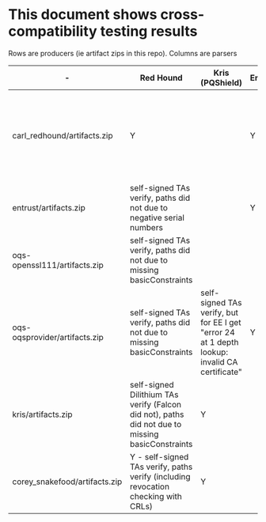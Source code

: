 # This document shows cross-compatibility testing results

Rows are producers (ie artifact zips in this repo).
Columns are parsers



| - | Red Hound | Kris (PQShield) | Entrust | DigiCert Python | Openssl-OQS | BouncyCastle |
| - | --------- | -------- | ------- | --------------- | ----------- | ------------ |
| carl_redhound/artifacts.zip | Y | | Y | | "Could not read cert etc. of certificate file from ca/ca.pem" and dilithiumAES errors |
| entrust/artifacts.zip | self-signed TAs verify, paths did not due to negative serial numbers | | Y | | Y | |
| oqs-openssl111/artifacts.zip | self-signed TAs verify, paths did not due to missing basicConstraints | | | | Y |
| oqs-oqsprovider/artifacts.zip | self-signed TAs verify, paths did not due to missing basicConstraints | self-signed TAs verify, but for EE I get "error 24 at 1 depth lookup: invalid CA certificate" | Y | | Y |
| kris/artifacts.zip | self-signed Dilithium TAs verify (Falcon did not), paths did not due to missing basicConstraints | Y | | (Y) errors on Falcon 512 + 1024 | "error 20 at 0 depth lookup: unable to get local issuer certificate" | |
| corey_snakefood/artifacts.zip | Y - self-signed TAs verify, paths verify (including revocation checking with CRLs) | Y | | Y | (Y) errors on dilithium3+5 | |
